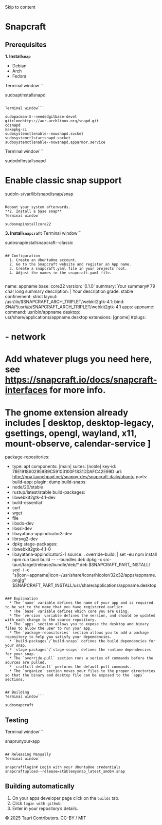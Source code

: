 Skip to content
# Snapcraft
## Prerequisites
**1. Install`snap`**
  * Debian 
  * Arch 
  * Fedora 


Terminal window```

sudoaptinstallsnapd

```

Terminal window```

sudopacman-S--neededgitbase-devel
gitclonehttps://aur.archlinux.org/snapd.git
cdsnapd
makepkg-si
sudosystemctlenable--nowsnapd.socket
sudosystemctlstartsnapd.socket
sudosystemctlenable--nowsnapd.apparmor.service

```

Terminal window```

sudodnfinstallsnapd
# Enable classic snap support
sudoln-s/var/lib/snapd/snap/snap

```

Reboot your system afterwards.
**2. Install a base snap**
Terminal window```

sudosnapinstallcore22

```

**3. Install`snapcraft`**
Terminal window```

sudosnapinstallsnapcraft--classic

```

## Configuration
  1. Create an UbuntuOne account.
  2. Go to the Snapcraft website and register an App name.
  3. Create a snapcraft.yaml file in your projects root.
  4. Adjust the names in the snapcraft.yaml file.


```

name: appname
base: core22
version: '0.1.0'
summary: Your summary# 79 char long summary
description: |
Your description
grade: stable
confinement: strict
layout:
/usr/lib/$SNAPCRAFT_ARCH_TRIPLET/webkit2gtk-4.1:
bind: $SNAP/usr/lib/$SNAPCRAFT_ARCH_TRIPLET/webkit2gtk-4.1
apps:
appname:
command: usr/bin/appname
desktop: usr/share/applications/appname.desktop
extensions: [gnome]
#plugs:
# - network
# Add whatever plugs you need here, see https://snapcraft.io/docs/snapcraft-interfaces for more info.
# The gnome extension already includes [ desktop, desktop-legacy, gsettings, opengl, wayland, x11, mount-observe, calendar-service ]
package-repositories:
- type: apt
components: [main]
suites: [noble]
key-id: 78E1918602959B9C59103100F1831DDAFC42E99D
url: http://ppa.launchpad.net/snappy-dev/snapcraft-daily/ubuntu
parts:
build-app:
plugin: dump
build-snaps:
- node/20/stable
- rustup/latest/stable
build-packages:
- libwebkit2gtk-4.1-dev
- build-essential
- curl
- wget
- file
- libxdo-dev
- libssl-dev
- libayatana-appindicator3-dev
- librsvg2-dev
- dpkg
stage-packages:
- libwebkit2gtk-4.1-0
- libayatana-appindicator3-1
source: .
override-build: |
set -eu
npm install
npm run tauri build -- --bundles deb
dpkg -x src-tauri/target/release/bundle/deb/*.deb $SNAPCRAFT_PART_INSTALL/
sed -i -e "s|Icon=appname|Icon=/usr/share/icons/hicolor/32x32/apps/appname.png|g" $SNAPCRAFT_PART_INSTALL/usr/share/applications/appname.desktop

```

### Explanation
  * The `name` variable defines the name of your app and is required to be set to the name that you have registered earlier.
  * The `base` variable defines which core you are using.
  * The `version` variable defines the version, and should be updated with each change to the source repository.
  * The `apps` section allows you to expose the desktop and binary files to allow the user to run your app.
  * The `package-repositories` section allows you to add a package repository to help you satisfy your dependencies.
  * `build-packages`/`build-snaps` defines the build dependencies for your snap.
  * `stage-packages`/`stage-snaps` defines the runtime dependencies for your snap.
  * The `override-pull` section runs a series of commands before the sources are pulled.
  * `craftctl default` performs the default pull commands.
  * The `organize` section moves your files to the proper directories so that the binary and desktop file can be exposed to the `apps` sections.


## Building
Terminal window```

sudosnapcraft

```

## Testing
Terminal window```

snaprunyour-app

```

## Releasing Manually
Terminal window```

snapcraftlogin# Login with your UbuntuOne credentials
snapcraftupload--release=stablemysnap_latest_amd64.snap

```

## Building automatically
  1. On your apps developer page click on the `builds` tab.
  2. Click `login with github`.
  3. Enter in your repository’s details.


© 2025 Tauri Contributors. CC-BY / MIT
